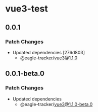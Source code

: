 # vue3-test

## 0.0.1

### Patch Changes

- Updated dependencies [276d803]
  - @eagle-tracker/vue3@1.1.0

## 0.0.1-beta.0

### Patch Changes

- Updated dependencies
  - @eagle-tracker/vue3@1.1.0-beta.0
